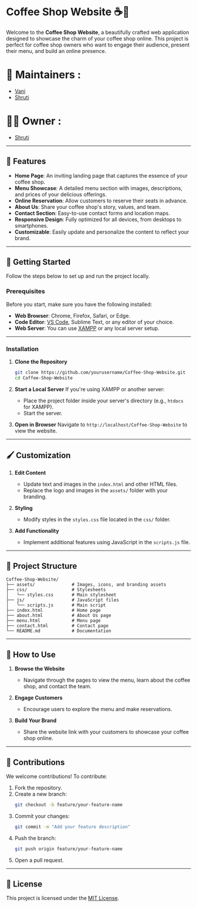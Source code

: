 
# Coffee Shop Website ☕🌟

Welcome to the **Coffee Shop Website**, a beautifully crafted web application designed to showcase the charm of your coffee shop online. This project is perfect for coffee shop owners who want to engage their audience, present their menu, and build an online presence.

# 🙌 Maintainers :

- [Vani](https://github.com/vanivaranya)
- [Shruti](https://github.com/Shruti-Narang)

# 👩‍💻 Owner :

- [Shruti](https://github.com/shrutiinarang)

---

## 🌟 Features

- **Home Page**: An inviting landing page that captures the essence of your coffee shop.
- **Menu Showcase**: A detailed menu section with images, descriptions, and prices of your delicious offerings.
- **Online Reservation**: Allow customers to reserve their seats in advance.
- **About Us**: Share your coffee shop's story, values, and team.
- **Contact Section**: Easy-to-use contact forms and location maps.
- **Responsive Design**: Fully optimized for all devices, from desktops to smartphones.
- **Customizable**: Easily update and personalize the content to reflect your brand.

---

## 🚀 Getting Started

Follow the steps below to set up and run the project locally.

### Prerequisites

Before you start, make sure you have the following installed:

- **Web Browser**: Chrome, Firefox, Safari, or Edge.
- **Code Editor**: [VS Code](https://code.visualstudio.com/), Sublime Text, or any editor of your choice.
- **Web Server**: You can use [XAMPP](https://www.apachefriends.org/) or any local server setup.

---

### Installation

1. **Clone the Repository**
   ```bash
   git clone https://github.com/yourusername/Coffee-Shop-Website.git
   cd Coffee-Shop-Website
   ```

2. **Start a Local Server**
   If you're using XAMPP or another server:
   - Place the project folder inside your server's directory (e.g., `htdocs` for XAMPP).
   - Start the server.

3. **Open in Browser**
   Navigate to `http://localhost/Coffee-Shop-Website` to view the website.

---

## 🖌️ Customization

1. **Edit Content**
   - Update text and images in the `index.html` and other HTML files.
   - Replace the logo and images in the `assets/` folder with your branding.

2. **Styling**
   - Modify styles in the `styles.css` file located in the `css/` folder.

3. **Add Functionality**
   - Implement additional features using JavaScript in the `scripts.js` file.

---

## 📂 Project Structure

```
Coffee-Shop-Website/
├── assets/              # Images, icons, and branding assets
├── css/                 # Stylesheets
│   └── styles.css       # Main stylesheet
├── js/                  # JavaScript files
│   └── scripts.js       # Main script
├── index.html           # Home page
├── about.html           # About Us page
├── menu.html            # Menu page
├── contact.html         # Contact page
└── README.md            # Documentation
```

---

## 🎉 How to Use

1. **Browse the Website**
   - Navigate through the pages to view the menu, learn about the coffee shop, and contact the team.

2. **Engage Customers**
   - Encourage users to explore the menu and make reservations.

3. **Build Your Brand**
   - Share the website link with your customers to showcase your coffee shop online.

---

## 🤝 Contributions

We welcome contributions! To contribute:

1. Fork the repository.
2. Create a new branch:
   ```bash
   git checkout -b feature/your-feature-name
   ```
3. Commit your changes:
   ```bash
   git commit -m "Add your feature description"
   ```
4. Push the branch:
   ```bash
   git push origin feature/your-feature-name
   ```
5. Open a pull request.

---

## 📝 License

This project is licensed under the [MIT License](LICENSE).


